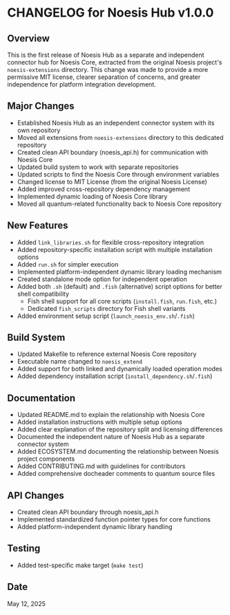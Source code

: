 # CHANGELOG for Noesis Hub v1.0.0

## Overview
This is the first release of Noesis Hub as a separate and independent connector hub for Noesis Core, extracted from the original Noesis project's `noesis-extensions` directory. This change was made to provide a more permissive MIT license, clearer separation of concerns, and greater independence for platform integration development.

## Major Changes
- Established Noesis Hub as an independent connector system with its own repository
- Moved all extensions from `noesis-extensions` directory to this dedicated repository
- Created clean API boundary (noesis_api.h) for communication with Noesis Core
- Updated build system to work with separate repositories
- Updated scripts to find the Noesis Core through environment variables
- Changed license to MIT License (from the original Noesis License)
- Added improved cross-repository dependency management
- Implemented dynamic loading of Noesis Core library
- Moved all quantum-related functionality back to Noesis Core repository

## New Features
- Added `link_libraries.sh` for flexible cross-repository integration
- Added repository-specific installation script with multiple installation options
- Added `run.sh` for simpler execution
- Implemented platform-independent dynamic library loading mechanism
- Created standalone mode option for independent operation
- Added both `.sh` (default) and `.fish` (alternative) script options for better shell compatibility
  - Fish shell support for all core scripts (`install.fish`, `run.fish`, etc.)
  - Dedicated `fish_scripts` directory for Fish shell variants
- Added environment setup script (`launch_noesis_env.sh`/`.fish`)

## Build System
- Updated Makefile to reference external Noesis Core repository
- Executable name changed to `noesis_extend`
- Added support for both linked and dynamically loaded operation modes
- Added dependency installation script (`install_dependency.sh`/`.fish`)

## Documentation
- Updated README.md to explain the relationship with Noesis Core
- Added installation instructions with multiple setup options
- Added clear explanation of the repository split and licensing differences
- Documented the independent nature of Noesis Hub as a separate connector system
- Added ECOSYSTEM.md documenting the relationship between Noesis project components
- Added CONTRIBUTING.md with guidelines for contributors
- Added comprehensive docheader comments to quantum source files

## API Changes
- Created clean API boundary through noesis_api.h
- Implemented standardized function pointer types for core functions
- Added platform-independent dynamic library handling

## Testing
- Added test-specific make target (`make test`)

## Date
May 12, 2025
